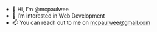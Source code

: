 - 👋 Hi, I’m @mcpaulwee
- 👀 I’m interested in Web Development
- 📫 You can reach out to me on mcpaulwee@gmail.com

<!---
mcpaulwee/mcpaulwee is a ✨ special ✨ repository because its `README.md` (this file) appears on your GitHub profile.
You can click the Preview link to take a look at your changes.
--->
